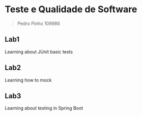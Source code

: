 # Teste e Qualidade de Software
> Pedro Pinho 109986

## Lab1
Learning about JUnit basic tests

## Lab2
Learning how to mock

## Lab3
Learning about testing in Spring Boot
